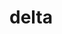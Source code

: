 # delta

<!-- TODO-START
TODO: Fill short description here.

## Type signature

TODO: Fill type signature down below.

```
any ⇒ any
```

## Examples

TODO: List at least one example down below.

```javascript
delta(); // ⇒ TODO
```

## Questions

TODO: List questions that may this function answers.
TODO-END -->
